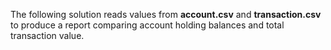 The following solution reads values from **account.csv** and **transaction.csv** to produce a report comparing account holding balances and total transaction value.
